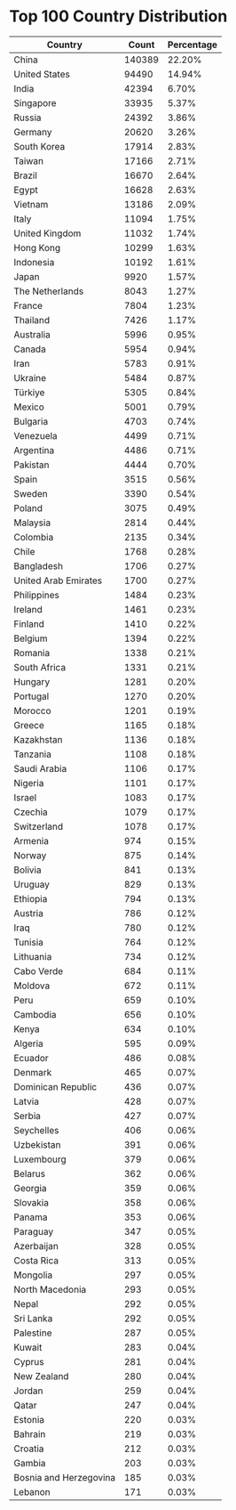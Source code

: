 # Top 100 Country Distribution
| Country | Count | Percentage |
|----|----|----|
| China | 140389 | 22.20% |
| United States | 94490 | 14.94% |
| India | 42394 | 6.70% |
| Singapore | 33935 | 5.37% |
| Russia | 24392 | 3.86% |
| Germany | 20620 | 3.26% |
| South Korea | 17914 | 2.83% |
| Taiwan | 17166 | 2.71% |
| Brazil | 16670 | 2.64% |
| Egypt | 16628 | 2.63% |
| Vietnam | 13186 | 2.09% |
| Italy | 11094 | 1.75% |
| United Kingdom | 11032 | 1.74% |
| Hong Kong | 10299 | 1.63% |
| Indonesia | 10192 | 1.61% |
| Japan | 9920 | 1.57% |
| The Netherlands | 8043 | 1.27% |
| France | 7804 | 1.23% |
| Thailand | 7426 | 1.17% |
| Australia | 5996 | 0.95% |
| Canada | 5954 | 0.94% |
| Iran | 5783 | 0.91% |
| Ukraine | 5484 | 0.87% |
| Türkiye | 5305 | 0.84% |
| Mexico | 5001 | 0.79% |
| Bulgaria | 4703 | 0.74% |
| Venezuela | 4499 | 0.71% |
| Argentina | 4486 | 0.71% |
| Pakistan | 4444 | 0.70% |
| Spain | 3515 | 0.56% |
| Sweden | 3390 | 0.54% |
| Poland | 3075 | 0.49% |
| Malaysia | 2814 | 0.44% |
| Colombia | 2135 | 0.34% |
| Chile | 1768 | 0.28% |
| Bangladesh | 1706 | 0.27% |
| United Arab Emirates | 1700 | 0.27% |
| Philippines | 1484 | 0.23% |
| Ireland | 1461 | 0.23% |
| Finland | 1410 | 0.22% |
| Belgium | 1394 | 0.22% |
| Romania | 1338 | 0.21% |
| South Africa | 1331 | 0.21% |
| Hungary | 1281 | 0.20% |
| Portugal | 1270 | 0.20% |
| Morocco | 1201 | 0.19% |
| Greece | 1165 | 0.18% |
| Kazakhstan | 1136 | 0.18% |
| Tanzania | 1108 | 0.18% |
| Saudi Arabia | 1106 | 0.17% |
| Nigeria | 1101 | 0.17% |
| Israel | 1083 | 0.17% |
| Czechia | 1079 | 0.17% |
| Switzerland | 1078 | 0.17% |
| Armenia | 974 | 0.15% |
| Norway | 875 | 0.14% |
| Bolivia | 841 | 0.13% |
| Uruguay | 829 | 0.13% |
| Ethiopia | 794 | 0.13% |
| Austria | 786 | 0.12% |
| Iraq | 780 | 0.12% |
| Tunisia | 764 | 0.12% |
| Lithuania | 734 | 0.12% |
| Cabo Verde | 684 | 0.11% |
| Moldova | 672 | 0.11% |
| Peru | 659 | 0.10% |
| Cambodia | 656 | 0.10% |
| Kenya | 634 | 0.10% |
| Algeria | 595 | 0.09% |
| Ecuador | 486 | 0.08% |
| Denmark | 465 | 0.07% |
| Dominican Republic | 436 | 0.07% |
| Latvia | 428 | 0.07% |
| Serbia | 427 | 0.07% |
| Seychelles | 406 | 0.06% |
| Uzbekistan | 391 | 0.06% |
| Luxembourg | 379 | 0.06% |
| Belarus | 362 | 0.06% |
| Georgia | 359 | 0.06% |
| Slovakia | 358 | 0.06% |
| Panama | 353 | 0.06% |
| Paraguay | 347 | 0.05% |
| Azerbaijan | 328 | 0.05% |
| Costa Rica | 313 | 0.05% |
| Mongolia | 297 | 0.05% |
| North Macedonia | 293 | 0.05% |
| Nepal | 292 | 0.05% |
| Sri Lanka | 292 | 0.05% |
| Palestine | 287 | 0.05% |
| Kuwait | 283 | 0.04% |
| Cyprus | 281 | 0.04% |
| New Zealand | 280 | 0.04% |
| Jordan | 259 | 0.04% |
| Qatar | 247 | 0.04% |
| Estonia | 220 | 0.03% |
| Bahrain | 219 | 0.03% |
| Croatia | 212 | 0.03% |
| Gambia | 203 | 0.03% |
| Bosnia and Herzegovina | 185 | 0.03% |
| Lebanon | 171 | 0.03% |
